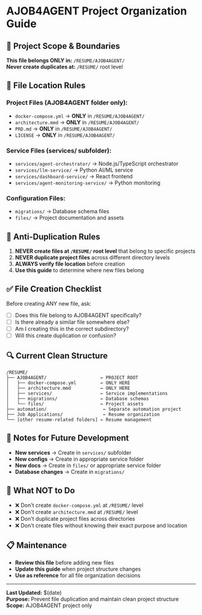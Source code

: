 # AJOB4AGENT Project Organization Guide

## 🎯 **Project Scope & Boundaries**
**This file belongs ONLY in:** `/RESUME/AJOB4AGENT/`  
**Never create duplicates at:** `/RESUME/` root level

## 📁 **File Location Rules**

### **Project Files (AJOB4AGENT folder only):**
- `docker-compose.yml` → **ONLY** in `/RESUME/AJOB4AGENT/`
- `architecture.mmd` → **ONLY** in `/RESUME/AJOB4AGENT/`
- `PRD.md` → **ONLY** in `/RESUME/AJOB4AGENT/`
- `LICENSE` → **ONLY** in `/RESUME/AJOB4AGENT/`

### **Service Files (services/ subfolder):**
- `services/agent-orchestrator/` → Node.js/TypeScript orchestrator
- `services/llm-service/` → Python AI/ML service
- `services/dashboard-service/` → React frontend
- `services/agent-monitoring-service/` → Python monitoring

### **Configuration Files:**
- `migrations/` → Database schema files
- `files/` → Project documentation and assets

## 🚫 **Anti-Duplication Rules**

1. **NEVER create files at `/RESUME/` root level** that belong to specific projects
2. **NEVER duplicate project files** across different directory levels
3. **ALWAYS verify file location** before creation
4. **Use this guide** to determine where new files belong

## ✅ **File Creation Checklist**

Before creating ANY new file, ask:
- [ ] Does this file belong to AJOB4AGENT specifically?
- [ ] Is there already a similar file somewhere else?
- [ ] Am I creating this in the correct subdirectory?
- [ ] Will this create duplication or confusion?

## 🔍 **Current Clean Structure**

```
/RESUME/
├── AJOB4AGENT/                    ← PROJECT ROOT
│   ├── docker-compose.yml         ← ONLY HERE
│   ├── architecture.mmd           ← ONLY HERE
│   ├── services/                  ← Service implementations
│   ├── migrations/                ← Database schemas
│   └── files/                     ← Project assets
├── automation/                     ← Separate automation project
├── Job Applications/               ← Resume organization
└── [other resume-related folders] ← Resume management
```

## 📝 **Notes for Future Development**

- **New services** → Create in `services/` subfolder
- **New configs** → Create in appropriate service folder
- **New docs** → Create in `files/` or appropriate service folder
- **Database changes** → Create in `migrations/`

## 🚨 **What NOT to Do**

- ❌ Don't create `docker-compose.yml` at `/RESUME/` level
- ❌ Don't create `architecture.mmd` at `/RESUME/` level  
- ❌ Don't duplicate project files across directories
- ❌ Don't create files without knowing their exact purpose and location

## 📋 **Maintenance**

- **Review this file** before adding new files
- **Update this guide** when project structure changes
- **Use as reference** for all file organization decisions

---
**Last Updated:** $(date)  
**Purpose:** Prevent file duplication and maintain clean project structure  
**Scope:** AJOB4AGENT project only

